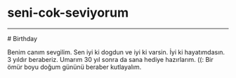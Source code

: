 # seni-cok-seviyorum
<hr>
# Birthday


Benim canım sevgilim. Sen iyi ki dogdun ve iyi ki varsin. İyi ki hayatımdasın. 
3 yıldır beraberiz. Umarım 30 yıl sonra da sana hediye hazırlarım. ((:
Bir ömür boyu doğum gününü beraber kutlayalım.
